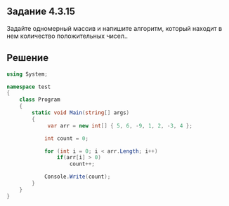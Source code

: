 ## Задание 4.3.15
Задайте одномерный массив и напишите алгоритм, который находит в нем количество положительных чисел..


## Решение
```cs
using System;

namespace test
{
    class Program
    {
        static void Main(string[] args)
        {
             var arr = new int[] { 5, 6, -9, 1, 2, -3, 4 };

            int count = 0;

            for (int i = 0; i < arr.Length; i++)
                if(arr[i] > 0)
                    count++;

            Console.Write(count);
        }
    }
}
```
